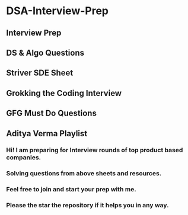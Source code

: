 # DSA-Interview-Prep

## Interview Prep</br>
## DS & Algo Questions</br>
## Striver SDE Sheet</br>
## Grokking the Coding Interview</br>
## GFG Must Do Questions</br>
## Aditya Verma Playlist</br>

### Hi! I am preparing for Interview rounds of top product based companies.</br>
### Solving questions from above sheets and resources.</br>
### Feel free to join and start your prep with me.</br>
### Please the star the repository if it helps you in any way.
